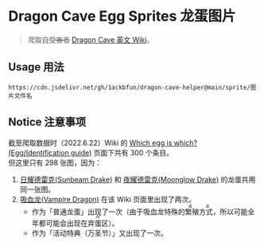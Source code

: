 # Dragon Cave Egg Sprites 龙蛋图片

> 爬取自~~受害者~~ [Dragon Cave 英文 Wiki](https://dragcave.fandom.com/wiki/Dragon_Cave_Wiki)。

## Usage 用法

```
https://cdn.jsdelivr.net/gh/1ackbfun/dragon-cave-helper@main/sprite/图片文件名
```

## Notice 注意事项

截至爬取数据时（2022.6.22）Wiki 的 [Which egg is which? (Egg/Identification guide)](https://dragcave.fandom.com/wiki/Which_egg_is_which%3F) 页面下共有 300 个条目。\
但这里只有 298 张图，因为：

1. [日耀德雷克(Sunbeam Drake)](https://dragcave.fandom.com/wiki/Sunbeam_Drake) 和 [夜耀德雷克(Moonglow Drake)](https://dragcave.fandom.com/wiki/Moonglow_Drake) 的龙蛋共用同一张图。
2. [吸血龙(Vampire Dragon)](https://dragcave.fandom.com/wiki/Vampire_Dragon) 在该 Wiki 页面里出现了两次。
   - 作为「普通龙蛋」出现了一次（由于吸血龙特殊的<ruby><rb>繁殖方式</rb><rp>（</rp><rt>感染</rt><rp>）</rp></ruby>，所以可能全年都可能会出现在<ruby><rb>弃蛋区</rb><rp>（</rp><rt>AP</rt><rp>）</rp></ruby>）。
   - 作为「活动特典（万圣节）」又出现了一次。
